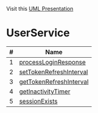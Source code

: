 Visit this [UML Presentation](https://miro.com/app/board/uXjVKiDHrjY=/?share_link_id=162671800859) 
# UserService





| # | Name |
|---|---|
| 1 |  [processLoginResponse](https://github.com/Ak-ram/To-Know/blob/main/BM/functions/processLoginResponse.md)|
| 2 |  [setTokenRefreshInterval](https://github.com/Ak-ram/To-Know/blob/main/BM/functions/setTokenRefreshInterval.md)|
| 3 |  [getTokenRefreshInterval](https://github.com/Ak-ram/To-Know/blob/main/BM/functions/getTokenRefreshInterval.md) |
| 4 | [getInactivityTimer](https://github.com/Ak-ram/To-Know/blob/main/BM/functions/getInactivityTimer.md) |
| 5 | [sessionExists](https://github.com/Ak-ram/To-Know/blob/main/BM/functions/sessionExists.md) |
